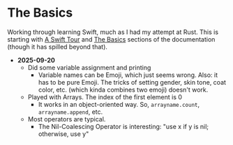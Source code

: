 # The Basics

Working through learning Swift, much as I had my attempt at Rust. This is starting with [A Swift Tour](https://docs.swift.org/swift-book/documentation/the-swift-programming-language/guidedtour/) and [The Basics](https://docs.swift.org/swift-book/documentation/the-swift-programming-language/thebasics) sections of the documentation (though it has spilled beyond that). 

* **2025-09-20**
    * Did some variable assignment and printing
        * Variable names can be Emoji, which just seems wrong. Also: it has to be pure Emoji. The tricks of setting gender, skin tone, coat color, etc. (which kinda combines two emoji) doesn't work. 
    * Played with Arrays. The index of the first element is 0
        * It works in an object-oriented way. So, `arrayname.count`, `arrayname.append`, etc.
    * Most operators are typical. 
        * The Nil-Coalescing Operator is interesting: "use x if y is nil; otherwise, use y"
        